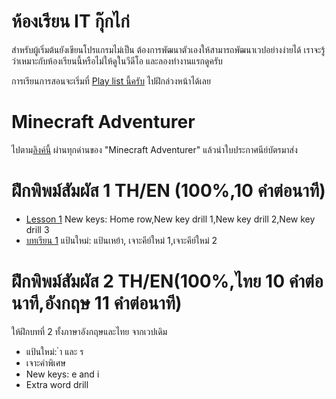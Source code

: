 # ห้องเรียน IT กุ๊กไก่
สำหรับผู้เริ่มต้นยังเขียนโปรแกรมไม่เป็น ต้องการพัฒนาตัวเองให้สามารถพัฒนาเวปอย่างง่ายได้ เราจะรู้ว่าเหมาะกับห้องเรียนนี้หรือไม่ให้ดูในวีดีโอ และลองทำงานแรกดูครับ

การเรียนการสอนจะเริ่มที่ [Play list นี้ครับ](https://www.youtube.com/watch?v=4CpTCmHZyvw&list=PLWMbTFbTi55OgahSw6T78TTWClgXWpDy9) ไปฝึกล่วงหน้าได้เลย

# Minecraft Adventurer 
ไปตาม[ลิงค์นี้](https://code.org/minecraft) ผ่านทุกด่านของ "Minecraft Adventurer" แล้วนำใบประกาศนีย์บัตรมาส่ง


# ฝึกพิพม์สัมผัส 1 TH/EN (100%,10 คำต่อนาที)
- [Lesson 1](https://www.typingstudy.com/lesson/1/part/1) New keys: Home row,New key drill 1,New key drill 2,New key drill 3
- [บทเรียน 1](https://www.typingstudy.com/th-thai_kedmanee-3/lesson/1/part/1) แป้นใหม่: แป้นเหย้า, เจาะคีย์ใหม่ 1,เจาะคีย์ใหม่ 2

# ฝึกพิพม์สัมผัส 2  TH/EN(100%,ไทย 10 คำต่อนาที,อังกฤษ 11 คำต่อนาที)
ให้ฝึกบทที่ 2 ทั้งภาษาอังกฤษและไทย จากเวปเดิม
- แป้นใหม่: ำ และ ร
- เจาะคำพิเศษ
- New keys: e and i
- Extra word drill